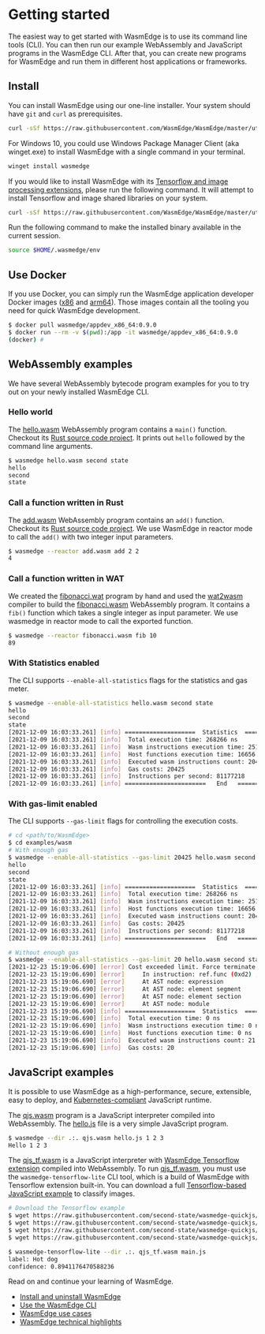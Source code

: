 # Getting started

The easiest way to get started with WasmEdge is to use its command line tools (CLI).
You can then run our example WebAssembly and JavaScript programs in the WasmEdge CLI.
After that, you can create new programs for WasmEdge and run them in different host applications or frameworks.

## Install

You can install WasmEdge using our one-line installer.
Your system should have `git` and `curl` as prerequisites.

```bash
curl -sSf https://raw.githubusercontent.com/WasmEdge/WasmEdge/master/utils/install.sh | bash
```

For Windows 10, you could use Windows Package Manager Client (aka winget.exe) to install WasmEdge with a single command in your terminal.

```bash
winget install wasmedge
```

If you would like to install WasmEdge with its [Tensorflow and image processing extensions](https://www.secondstate.io/articles/wasi-tensorflow/), please run the following command. It will attempt to install Tensorflow and image shared libraries on your system.

```bash
curl -sSf https://raw.githubusercontent.com/WasmEdge/WasmEdge/master/utils/install.sh | bash -s -- -e all
```

Run the following command to make the installed binary available in the current session.

```bash
source $HOME/.wasmedge/env
```

## Use Docker

If you use Docker, you can simply run the WasmEdge application developer Docker images ([x86](https://hub.docker.com/repository/docker/wasmedge/appdev_x86_64) and [arm64](https://hub.docker.com/repository/docker/wasmedge/appdev_aarch64)). Those images contain all the tooling you need for quick WasmEdge development.

```bash
$ docker pull wasmedge/appdev_x86_64:0.9.0
$ docker run --rm -v $(pwd):/app -it wasmedge/appdev_x86_64:0.9.0
(docker) #
```

## WebAssembly examples

We have several WebAssembly bytecode program examples for you to try out on your newly installed WasmEdge CLI.

### Hello world

The [hello.wasm](https://github.com/WasmEdge/WasmEdge/raw/master/examples/wasm/hello.wasm) WebAssembly program contains a `main()` function.
Checkout its [Rust source code project](https://github.com/second-state/wasm-learning/tree/master/cli/hello).
It prints out `hello` followed by the command line arguments.

```bash
$ wasmedge hello.wasm second state
hello
second
state
```

### Call a function written in Rust

The [add.wasm](https://github.com/WasmEdge/WasmEdge/raw/master/examples/wasm/add.wasm) WebAssembly program contains an `add()` function.
Checkout its [Rust source code project](https://github.com/second-state/wasm-learning/tree/master/cli/add).
We use WasmEdge in reactor mode to call the `add()` with two integer input parameters.

```bash
$ wasmedge --reactor add.wasm add 2 2
4
```

### Call a function written in WAT

We created the [fibonacci.wat](https://github.com/WasmEdge/WasmEdge/raw/master/examples/wasm/fibonacci.wat) program by hand and used the [wat2wasm](https://github.com/WebAssembly/wabt) compiler to build the [fibonacci.wasm](https://github.com/WasmEdge/WasmEdge/raw/master/examples/wasm/fibonacci.wasm) WebAssembly program.
It contains a `fib()` function which takes a single integer as input parameter. We use wasmedge in reactor mode to call the exported function.

```bash
$ wasmedge --reactor fibonacci.wasm fib 10
89
```

### With Statistics enabled

The CLI supports `--enable-all-statistics` flags for the statistics and gas meter.

```bash
$ wasmedge --enable-all-statistics hello.wasm second state
hello
second
state
[2021-12-09 16:03:33.261] [info] ====================  Statistics  ====================
[2021-12-09 16:03:33.261] [info]  Total execution time: 268266 ns
[2021-12-09 16:03:33.261] [info]  Wasm instructions execution time: 251610 ns
[2021-12-09 16:03:33.261] [info]  Host functions execution time: 16656 ns
[2021-12-09 16:03:33.261] [info]  Executed wasm instructions count: 20425
[2021-12-09 16:03:33.261] [info]  Gas costs: 20425
[2021-12-09 16:03:33.261] [info]  Instructions per second: 81177218
[2021-12-09 16:03:33.261] [info] =======================   End   ======================
```

### With gas-limit enabled

The CLI supports `--gas-limit` flags for controlling the execution costs.

```bash
# cd <path/to/WasmEdge>
$ cd examples/wasm
# With enough gas
$ wasmedge --enable-all-statistics --gas-limit 20425 hello.wasm second state
hello
second
state
[2021-12-09 16:03:33.261] [info] ====================  Statistics  ====================
[2021-12-09 16:03:33.261] [info]  Total execution time: 268266 ns
[2021-12-09 16:03:33.261] [info]  Wasm instructions execution time: 251610 ns
[2021-12-09 16:03:33.261] [info]  Host functions execution time: 16656 ns
[2021-12-09 16:03:33.261] [info]  Executed wasm instructions count: 20425
[2021-12-09 16:03:33.261] [info]  Gas costs: 20425
[2021-12-09 16:03:33.261] [info]  Instructions per second: 81177218
[2021-12-09 16:03:33.261] [info] =======================   End   ======================

# Without enough gas
$ wasmedge --enable-all-statistics --gas-limit 20 hello.wasm second state
[2021-12-23 15:19:06.690] [error] Cost exceeded limit. Force terminate the execution.
[2021-12-23 15:19:06.690] [error]     In instruction: ref.func (0xd2) , Bytecode offset: 0x00000000
[2021-12-23 15:19:06.690] [error]     At AST node: expression
[2021-12-23 15:19:06.690] [error]     At AST node: element segment
[2021-12-23 15:19:06.690] [error]     At AST node: element section
[2021-12-23 15:19:06.690] [error]     At AST node: module
[2021-12-23 15:19:06.690] [info] ====================  Statistics  ====================
[2021-12-23 15:19:06.690] [info]  Total execution time: 0 ns
[2021-12-23 15:19:06.690] [info]  Wasm instructions execution time: 0 ns
[2021-12-23 15:19:06.690] [info]  Host functions execution time: 0 ns
[2021-12-23 15:19:06.690] [info]  Executed wasm instructions count: 21
[2021-12-23 15:19:06.690] [info]  Gas costs: 20
```

## JavaScript examples

It is possible to use WasmEdge as a high-performance, secure, extensible, easy to deploy, and [Kubernetes-compliant](https://github.com/second-state/wasmedge-containers-examples) JavaScript runtime.

The [qjs.wasm](https://github.com/WasmEdge/WasmEdge/raw/master/examples/js/qjs.wasm) program is a JavaScript interpreter compiled into WebAssembly.
The [hello.js](https://github.com/WasmEdge/WasmEdge/raw/master/examples/js/hello.js) file is a very simple JavaScript program.

```bash
$ wasmedge --dir .:. qjs.wasm hello.js 1 2 3
Hello 1 2 3
```

The [qjs_tf.wasm](https://github.com/WasmEdge/WasmEdge/raw/master/examples/wasm/js/qjs_tf.wasm) is a JavaScript interpreter with [WasmEdge Tensorflow extension](https://www.secondstate.io/articles/wasi-tensorflow/) compiled into WebAssembly.
To run [qjs_tf.wasm](https://github.com/WasmEdge/WasmEdge/raw/master/examples/wasm/js/qjs_tf.wasm), you must use the `wasmedge-tensorflow-lite` CLI tool, which is a build of WasmEdge with Tensorflow extension built-in.
You can download a full [Tensorflow-based JavaScript example](https://github.com/second-state/wasmedge-quickjs/tree/main/example_js/tensorflow_lite_demo) to classify images.

```bash
# Download the Tensorflow example
$ wget https://raw.githubusercontent.com/second-state/wasmedge-quickjs/main/example_js/tensorflow_lite_demo/aiy_food_V1_labelmap.txt
$ wget https://raw.githubusercontent.com/second-state/wasmedge-quickjs/main/example_js/tensorflow_lite_demo/food.jpg
$ wget https://raw.githubusercontent.com/second-state/wasmedge-quickjs/main/example_js/tensorflow_lite_demo/lite-model_aiy_vision_classifier_food_V1_1.tflite
$ wget https://raw.githubusercontent.com/second-state/wasmedge-quickjs/main/example_js/tensorflow_lite_demo/main.js

$ wasmedge-tensorflow-lite --dir .:. qjs_tf.wasm main.js
label: Hot dog
confidence: 0.8941176470588236
```

Read on and continue your learning of WasmEdge.

* [Install and uninstall WasmEdge](start/install.md)
* [Use the WasmEdge CLI](start/cli.md)
* [WasmEdge use cases](intro/use.md)
* [WasmEdge technical highlights](intro/features.md)

